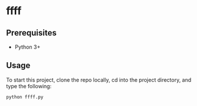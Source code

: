 # ffff

## Prerequisites
- Python 3+

## Usage
To start this project, clone the repo locally, cd into the project directory, and type the following:
```py
python ffff.py
```
